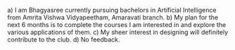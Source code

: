 a) I am Bhagyasree currently pursuing bachelors in Artificial Intelligence from Amrita Vishwa Vidyapeetham, Amaravati branch.
b) My plan for the next 6 months is to complete the courses I am interested in and explore the various applications of them.
c) My sheer interest in designing will definitely contribute to the club. 
d) No feedback.

